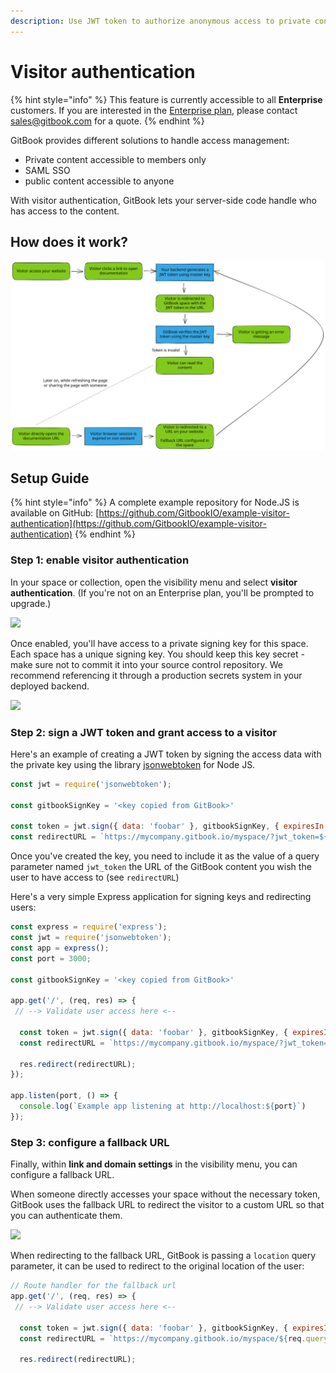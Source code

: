```yaml
---
description: Use JWT token to authorize anonymous access to private content.
---
```


# Visitor authentication

{% hint style="info" %}
This feature is currently accessible to all **Enterprise** customers. If you are interested in the [Enterprise plan](../../billing-and-admin/plans/#enterprise-plan), please contact [sales@gitbook.com](mailto:sales@gitbook.com) for a quote.
{% endhint %}

GitBook provides different solutions to handle access management:

* Private content accessible to members only
* SAML SSO
* public content accessible to anyone

With visitor authentication, GitBook lets your server-side code handle who has access to the content.

## How does it work?

<img src="../../.gitbook/assets/file.drawing (1).svg" alt="" class="gitbook-drawing">

## Setup Guide

{% hint style="info" %}
A complete example repository for Node.JS is available on GitHub: [https://github.com/GitbookIO/example-visitor-authentication](https://github.com/GitbookIO/example-visitor-authentication)
{% endhint %}

### Step 1: enable visitor authentication

In your space or collection, open the visibility menu and select **visitor authentication**. (If you're not on an Enterprise plan, you'll be prompted to upgrade.)

![](<../../.gitbook/assets/Publish – VA.png>)

Once enabled, you'll have access to a private signing key for this space. Each space has a unique signing key. You should keep this key secret - make sure not to commit it into your source control repository. We recommend referencing it through a production secrets system in your deployed backend.

![](<../../.gitbook/assets/Publish – VA - Link Settings.png>)

### Step 2: sign a JWT token and grant access to a visitor

Here's an example of creating a JWT token by signing the access data with the private key using the library [jsonwebtoken](https://github.com/auth0/node-jsonwebtoken) for Node JS.

```javascript
const jwt = require('jsonwebtoken');

const gitbookSignKey = '<key copied from GitBook>'

const token = jwt.sign({ data: 'foobar' }, gitbookSignKey, { expiresIn: '1h' });
const redirectURL = `https://mycompany.gitbook.io/myspace/?jwt_token=${token}`;
```

Once you've created the key, you need to include it as the value of a query parameter named `jwt_token` the URL of the GitBook content you wish the user to have access to (see `redirectURL`)

Here's a very simple Express application for signing keys and redirecting users:

```javascript
const express = require('express');
const jwt = require('jsonwebtoken');
const app = express();
const port = 3000;

const gitbookSignKey = '<key copied from GitBook>'

app.get('/', (req, res) => {
 // --> Validate user access here <--

  const token = jwt.sign({ data: 'foobar' }, gitbookSignKey, { expiresIn: '1h' });
  const redirectURL = `https://mycompany.gitbook.io/myspace/?jwt_token=${token}`;

  res.redirect(redirectURL);
});

app.listen(port, () => {
  console.log(`Example app listening at http://localhost:${port}`)
});
```

### Step 3: configure a fallback URL

Finally, within **link and domain settings** in the visibility menu, you can configure a fallback URL.

When someone directly accesses your space without the necessary token, GitBook uses the fallback URL to redirect the visitor to a custom URL so that you can authenticate them.

![](<../../.gitbook/assets/Publish – VA - Link Settings.png>)

When redirecting to the fallback URL, GitBook is passing a `location` query parameter, it can be used to redirect to the original location of the user:

```javascript
// Route handler for the fallback url
app.get('/', (req, res) => {
 // --> Validate user access here <--

  const token = jwt.sign({ data: 'foobar' }, gitbookSignKey, { expiresIn: '1h' });
  const redirectURL = `https://mycompany.gitbook.io/myspace/${req.query.location || ''}?jwt_token=${token}`;

  res.redirect(redirectURL);
```
